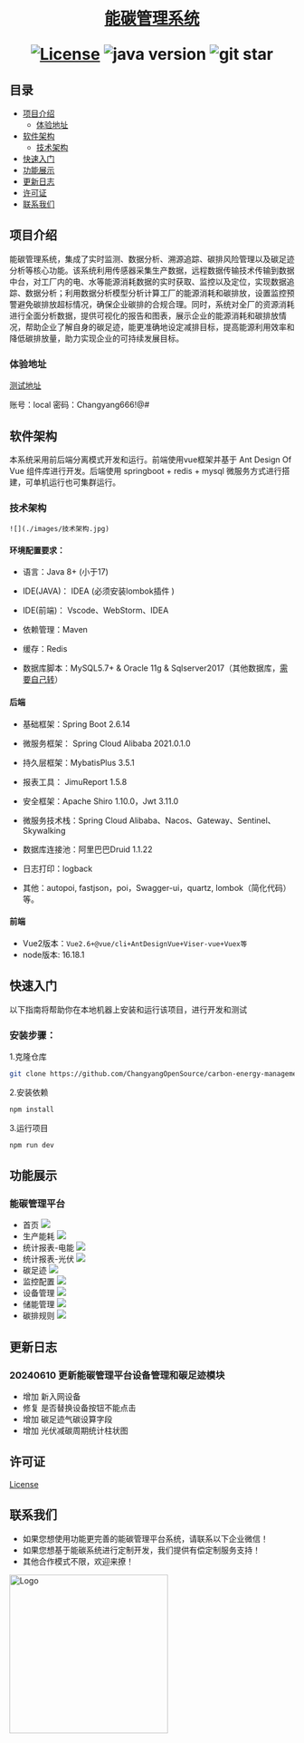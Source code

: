 <h1 align="center">
  <a href="https://github.com/ChangyangOpenSource/carbon-energy-management" target="_blank">能碳管理系统</a>
  
[![License](https://img.shields.io/badge/license-Apache%202-green.svg)](https://www.apache.org/licenses/LICENSE-2.0)
![java version](https://img.shields.io/badge/JAVA-1.8+-green.svg)
![git star](https://img.shields.io/github/stars/ChangyangOpenSource/carbon-energy-management.svg)
</h1>

## 目录

- [项目介绍](#项目介绍)
  - [体验地址](#体验地址)
- [软件架构](#软件架构)
  - [技术架构](#技术架构)
- [快速入门](#快速入门)
- [功能展示](#功能展示)
- [更新日志](#更新日志)
- [许可证](#许可证)
- [联系我们](#联系我们)

## 项目介绍

能碳管理系统，集成了实时监测、数据分析、溯源追踪、碳排风险管理以及碳足迹分析等核心功能。该系统利用传感器采集生产数据，远程数据传输技术传输到数据中台，对工厂内的电、水等能源消耗数据的实时获取、监控以及定位，实现数据追踪、数据分析；利用数据分析模型分析计算工厂的能源消耗和碳排放，设置监控预警避免碳排放超标情况，确保企业碳排的合规合理。同时，系统对全厂的资源消耗进行全面分析数据，提供可视化的报告和图表，展示企业的能源消耗和碳排放情况，帮助企业了解自身的碳足迹，能更准确地设定减排目标，提高能源利用效率和降低碳排放量，助力实现企业的可持续发展目标。

### 体验地址
[测试地址](https://www.changyangdt.com/carbonDemo/)

账号：local
密码：Changyang666!@#

## 软件架构

本系统采用前后端分离模式开发和运行。前端使用vue框架并基于 Ant Design Of Vue 组件库进行开发。后端使用 springboot + redis + mysql 微服务方式进行搭建，可单机运行也可集群运行。 

### 技术架构

    ![](./images/技术架构.jpg)
    
#### 环境配置要求：

- 语言：Java 8+ (小于17)

- IDE(JAVA)： IDEA (必须安装lombok插件 )

- IDE(前端)： Vscode、WebStorm、IDEA

- 依赖管理：Maven

- 缓存：Redis

- 数据库脚本：MySQL5.7+  &  Oracle 11g & Sqlserver2017（其他数据库，[需要自己转](https://my.oschina.net/jeecg/blog/4905722)）

#### 后端

- 基础框架：Spring Boot 2.6.14

- 微服务框架： Spring Cloud Alibaba 2021.0.1.0

- 持久层框架：MybatisPlus 3.5.1

- 报表工具： JimuReport 1.5.8

- 安全框架：Apache Shiro 1.10.0，Jwt 3.11.0

- 微服务技术栈：Spring Cloud Alibaba、Nacos、Gateway、Sentinel、Skywalking

- 数据库连接池：阿里巴巴Druid 1.1.22

- 日志打印：logback

- 其他：autopoi, fastjson，poi，Swagger-ui，quartz, lombok（简化代码）等。


#### 前端

- Vue2版本：`Vue2.6+@vue/cli+AntDesignVue+Viser-vue+Vuex等`
- node版本: 16.18.1

## 快速入门
以下指南将帮助你在本地机器上安装和运行该项目，进行开发和测试

### 安装步骤：
1.克隆仓库
```bash
git clone https://github.com/ChangyangOpenSource/carbon-energy-management.git
```
2.安装依赖
```bash
npm install
```
3.运行项目

```bash
npm run dev
```
## 功能展示
### 能碳管理平台
- 首页
    ![](./images/首页.jpeg)
- 生产能耗
   ![](./images/能源管理-生产能耗.jpeg)
- 统计报表-电能
    ![](./images/统计报表-电能.jpeg)
- 统计报表-光伏
   ![](./images/统计报表-光伏.jpeg)
- 碳足迹
    ![](./images/碳足迹.jpeg)
- 监控配置
   ![](./images/监控配置.jpeg)
- 设备管理
    ![](./images/设备管理.jpeg)
- 储能管理
   ![](./images/储能管理.jpeg)
- 碳排规则
   ![](./images/碳排规则.jpeg)

## 更新日志

### 20240610 更新能碳管理平台设备管理和碳足迹模块
- 增加 新入网设备
- 修复 是否替换设备按钮不能点击
- 增加 碳足迹气碳设算字段
- 增加 光伏减碳周期统计柱状图

## 许可证

[License](./LICENSE)

## 联系我们 
* 如果您想使用功能更完善的能碳管理平台系统，请联系以下企业微信！
* 如果您想基于能碳系统进行定制开发，我们提供有偿定制服务支持！
* 其他合作模式不限，欢迎来撩！

<img src="./images/%E4%BC%81%E4%B8%9A%E5%BE%AE%E4%BF%A1.jpg" alt="Logo" width="280" height="280">
